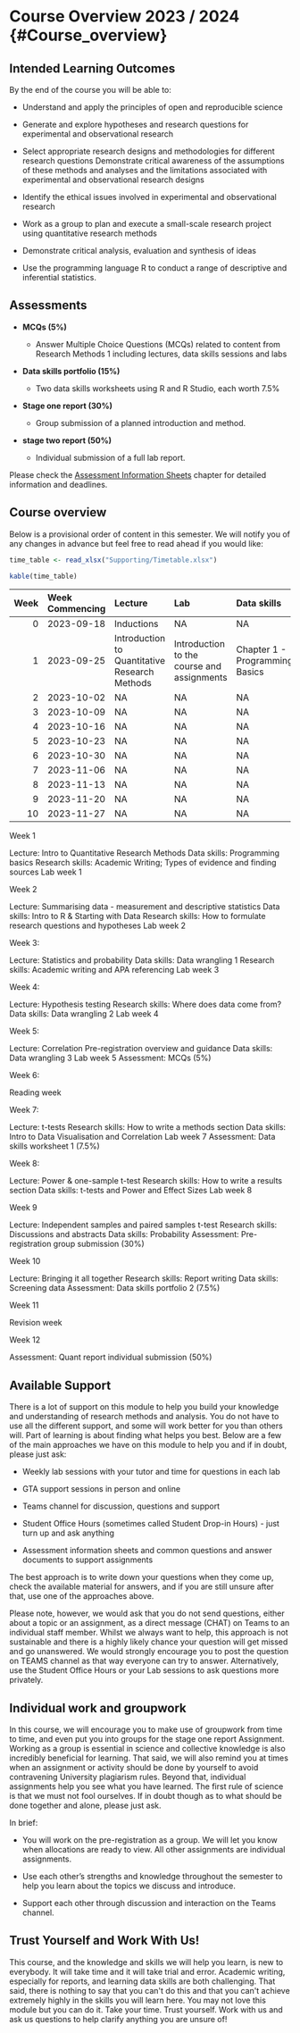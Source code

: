 

# Course Overview 2023 / 2024 {#Course_overview}

## Intended Learning Outcomes

By the end of the course you will be able to:

- Understand and apply the principles of open and reproducible science

- Generate and explore hypotheses and research questions for experimental and observational research

- Select appropriate research designs and methodologies for different research questions
Demonstrate critical awareness of the assumptions of these methods and analyses and the limitations associated with experimental and observational research designs

- Identify the ethical issues involved in experimental and observational research

- Work as a group to plan and execute a small-scale research project using quantitative research methods
- Demonstrate critical analysis, evaluation and synthesis of ideas

- Use the programming language R to conduct a range of descriptive and inferential statistics.

## Assessments

- **MCQs (5%)**

    - Answer Multiple Choice Questions (MCQs) related to content from Research Methods 1 including lectures, data skills sessions and labs

- **Data skills portfolio (15%)**

    - Two data skills worksheets using R and R Studio, each worth 7.5%

- **Stage one report (30%)**

    - Group submission of a planned introduction and method. 

 - **stage two report (50%)** 
 
    - Individual submission of a full lab report.

Please check the [Assessment Information Sheets](#AIS) chapter for detailed information and deadlines.

## Course overview

Below is a provisional order of content in this semester. We will notify you of any changes in advance but feel free to read ahead if you would like:


```r
time_table <- read_xlsx("Supporting/Timetable.xlsx")

kable(time_table)
```

<table>
 <thead>
  <tr>
   <th style="text-align:right;"> Week </th>
   <th style="text-align:left;"> Week Commencing </th>
   <th style="text-align:left;"> Lecture </th>
   <th style="text-align:left;"> Lab </th>
   <th style="text-align:left;"> Data skills </th>
   <th style="text-align:left;"> Research Skills </th>
   <th style="text-align:left;"> Assessment </th>
  </tr>
 </thead>
<tbody>
  <tr>
   <td style="text-align:right;"> 0 </td>
   <td style="text-align:left;"> 2023-09-18 </td>
   <td style="text-align:left;"> Inductions </td>
   <td style="text-align:left;"> NA </td>
   <td style="text-align:left;"> NA </td>
   <td style="text-align:left;"> NA </td>
   <td style="text-align:left;"> NA </td>
  </tr>
  <tr>
   <td style="text-align:right;"> 1 </td>
   <td style="text-align:left;"> 2023-09-25 </td>
   <td style="text-align:left;"> Introduction to Quantitative Research Methods </td>
   <td style="text-align:left;"> Introduction to the course and assignments </td>
   <td style="text-align:left;"> Chapter 1 - Programming Basics </td>
   <td style="text-align:left;"> Quantitative Project / MSLQ Overview </td>
   <td style="text-align:left;"> NA </td>
  </tr>
  <tr>
   <td style="text-align:right;"> 2 </td>
   <td style="text-align:left;"> 2023-10-02 </td>
   <td style="text-align:left;"> NA </td>
   <td style="text-align:left;"> NA </td>
   <td style="text-align:left;"> NA </td>
   <td style="text-align:left;"> NA </td>
   <td style="text-align:left;"> NA </td>
  </tr>
  <tr>
   <td style="text-align:right;"> 3 </td>
   <td style="text-align:left;"> 2023-10-09 </td>
   <td style="text-align:left;"> NA </td>
   <td style="text-align:left;"> NA </td>
   <td style="text-align:left;"> NA </td>
   <td style="text-align:left;"> NA </td>
   <td style="text-align:left;"> NA </td>
  </tr>
  <tr>
   <td style="text-align:right;"> 4 </td>
   <td style="text-align:left;"> 2023-10-16 </td>
   <td style="text-align:left;"> NA </td>
   <td style="text-align:left;"> NA </td>
   <td style="text-align:left;"> NA </td>
   <td style="text-align:left;"> NA </td>
   <td style="text-align:left;"> NA </td>
  </tr>
  <tr>
   <td style="text-align:right;"> 5 </td>
   <td style="text-align:left;"> 2023-10-23 </td>
   <td style="text-align:left;"> NA </td>
   <td style="text-align:left;"> NA </td>
   <td style="text-align:left;"> NA </td>
   <td style="text-align:left;"> NA </td>
   <td style="text-align:left;"> NA </td>
  </tr>
  <tr>
   <td style="text-align:right;"> 6 </td>
   <td style="text-align:left;"> 2023-10-30 </td>
   <td style="text-align:left;"> NA </td>
   <td style="text-align:left;"> NA </td>
   <td style="text-align:left;"> NA </td>
   <td style="text-align:left;"> NA </td>
   <td style="text-align:left;"> NA </td>
  </tr>
  <tr>
   <td style="text-align:right;"> 7 </td>
   <td style="text-align:left;"> 2023-11-06 </td>
   <td style="text-align:left;"> NA </td>
   <td style="text-align:left;"> NA </td>
   <td style="text-align:left;"> NA </td>
   <td style="text-align:left;"> NA </td>
   <td style="text-align:left;"> NA </td>
  </tr>
  <tr>
   <td style="text-align:right;"> 8 </td>
   <td style="text-align:left;"> 2023-11-13 </td>
   <td style="text-align:left;"> NA </td>
   <td style="text-align:left;"> NA </td>
   <td style="text-align:left;"> NA </td>
   <td style="text-align:left;"> NA </td>
   <td style="text-align:left;"> NA </td>
  </tr>
  <tr>
   <td style="text-align:right;"> 9 </td>
   <td style="text-align:left;"> 2023-11-20 </td>
   <td style="text-align:left;"> NA </td>
   <td style="text-align:left;"> NA </td>
   <td style="text-align:left;"> NA </td>
   <td style="text-align:left;"> NA </td>
   <td style="text-align:left;"> NA </td>
  </tr>
  <tr>
   <td style="text-align:right;"> 10 </td>
   <td style="text-align:left;"> 2023-11-27 </td>
   <td style="text-align:left;"> NA </td>
   <td style="text-align:left;"> NA </td>
   <td style="text-align:left;"> NA </td>
   <td style="text-align:left;"> NA </td>
   <td style="text-align:left;"> NA </td>
  </tr>
</tbody>
</table>

Week 1

Lecture: Intro to Quantitative Research Methods
Data skills: Programming basics
Research skills: Academic Writing; Types of evidence and finding sources
Lab week 1

Week 2

Lecture: Summarising data - measurement and descriptive statistics
Data skills: Intro to R & Starting with Data
Research skills: How to formulate research questions and hypotheses
Lab week 2

Week 3:

Lecture: Statistics and probability
Data skills: Data wrangling 1
Research skills: Academic writing and APA referencing
Lab week 3

Week 4:

Lecture: Hypothesis testing
Research skills: Where does data come from? 
Data skills:  Data wrangling 2
Lab week 4

Week 5:

Lecture: Correlation
Pre-registration overview and guidance
Data skills: Data wrangling 3
Lab week 5
Assessment: MCQs (5%)

Week 6: 

Reading week

Week 7:

Lecture: t-tests
Research skills: How to write a methods section
Data skills: Intro to Data Visualisation and Correlation
Lab week 7
Assessment: Data skills worksheet 1 (7.5%)

Week 8:

Lecture: Power & one-sample t-test
Research skills: How to write a results section
Data skills: t-tests and Power and Effect Sizes
Lab week 8

Week 9 

Lecture: Independent samples and paired samples t-test
Research skills: Discussions and abstracts
Data skills: Probability
Assessment: Pre-registration group submission (30%)

Week 10

Lecture: Bringing it all together
Research skills: Report writing
Data skills: Screening data
Assessment: Data skills portfolio 2 (7.5%)

Week 11

Revision week

Week 12

Assessment: Quant report individual submission (50%)

## Available Support

There is a lot of support on this module to help you build your knowledge and understanding of research methods and analysis. You do not have to use all the different support, and some will work better for you than others will. Part of learning is about finding what helps you best. Below are a few of the main approaches we have on this module to help you and if in doubt, please just ask:

- Weekly lab sessions with your tutor and time for questions in each lab

- GTA support sessions in person and online

- Teams channel for discussion, questions and support

- Student Office Hours (sometimes called Student Drop-in Hours)  - just turn up and ask anything

- Assessment information sheets and common questions and answer documents to support assignments

The best approach is to write down your questions when they come up, check the available material for answers, and if you are still unsure after that, use one of the approaches above.

Please note, however, we would ask that you do not send questions, either about a topic or an assignment, as a direct message (CHAT) on Teams to an individual staff member. Whilst we always want to help, this approach is not sustainable and there is a highly likely chance your question will get missed and go unanswered. We would strongly encourage you to post the question on TEAMS channel as that way everyone can try to answer. Alternatively, use the Student Office Hours or your Lab sessions to ask questions more privately.

## Individual work and groupwork

In this course, we will encourage you to make use of groupwork from time to time, and even put you into groups for the stage one report Assignment. Working as a group is essential in science and collective knowledge is also incredibly beneficial for learning. That said, we will also remind you at times when an assignment or activity should be done by yourself to avoid contravening University plagiarism rules. Beyond that, individual assignments help you see what you have learned. The first rule of science is that we must not fool ourselves. If in doubt though as to what should be done together and alone, please just ask.

In brief:

- You will work on the pre-registration as a group. We will let you know when allocations are ready to view. All other assignments are individual assignments.

- Use each other’s strengths and knowledge throughout the semester to help you learn about the topics we discuss and introduce.

- Support each other through discussion and interaction on the Teams channel.

## Trust Yourself and Work With Us!

This course, and the knowledge and skills we will help you learn, is new to everybody. It will take time and it will take trial and error. Academic writing, especially for reports, and learning data skills are both challenging. That said, there is nothing to say that you can't do this and that you can't achieve extremely highly in the skills you will learn here. You may not love this module but you can do it. Take your time. Trust yourself. Work with us and ask us questions to help clarify anything you are unsure of!
